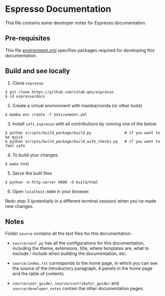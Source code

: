 # Espresso Documentation

This file contains some developer notes for Espresso documentation.

## Pre-requisites

This file [environment.yml](environment.yml) specifies packages required for developing 
this documentation.

## Build and see locally

1. Clone `espresso`

```console
$ git clone https://github.com/inlab-geo/espresso
$ cd espresso/docs
```

2. Create a virtual environment with mamba/conda (or other tools)

```console
$ mamba env create -f environment.yml
```

3. Install `cofi_espresso` with all contributions by running one of the below

```console
$ python scripts/build_package/build.py               # if you want to be quick
$ python scripts/build_package/build_with_checks.py   # if you want to feel safe
```

4. To build your changes

```console
$ make html
```

5. Serve the built files

```console
$ python -m http.server 8000 -d build/html
```

6. Open `localhost:8000` in your browser.

Redo step 3 (potentially in a different terminal session) when you've made new changes.

## Notes

Folder `source` contains all the text files for this documentation:

- `source/conf.py` has all the configurations for this documentation, including the
  theme, extensions, title, where templates are, what to exclude / include when building 
  the documentation, etc.

- `source/index.rst` corresponds to the home page, in which you can see the source 
  of the introductory paragraph, 4 panels in the home page and the table of contents.

- `source/user_guide/`, `source/contributor_guide/` and `source/developer_notes` contain
  the other documentation pages.

